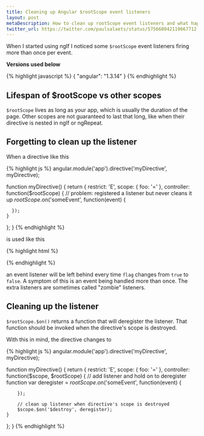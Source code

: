 ```yaml
---
title: Cleaning up Angular $rootScope event listeners
layout: post
metaDescription: How to clean up rootScope event listeners and what happens when you forget
twitter_url: https://twitter.com/paulsalaets/status/575668042119667712
---
```


When I started using ngIf I noticed some `$rootScope` event listeners firing more than once per event.

**Versions used below**

{% highlight javascript %}
{
  "angular": "1.3.14"
}
{% endhighlight %}

## Lifespan of $rootScope vs other scopes

`$rootScope` lives as long as your app, which is usually the duration of the page. Other scopes are not guaranteed to last that long, like when their directive is nested in ngIf or ngRepeat.

## Forgetting to clean up the listener

When a directive like this

{% highlight js %}
angular.module('app').directive('myDirective', myDirective);

function myDirective() {
  return {
    restrict: 'E',
    scope: {
      foo: '='
    },
    controller: function($rootScope) {
      // problem: registered a listener but never cleans it up
      $rootScope.$on('someEvent', function(event) {

      });
    }
  };
}
{% endhighlight %}

is used like this

{% highlight html %}
<div ng-if="flag">
  <my-directive></my-directive>
</div>
{% endhighlight %}

an event listener will be left behind every time `flag` changes from `true` to `false`. A symptom of this is an event being handled more than once. The extra listeners are sometimes called "zombie" listeners.

## Cleaning up the listener

`$rootScope.$on()` returns a function that will deregister the listener. That function should be invoked when the directive's scope is destroyed.

With this in mind, the directive changes to

{% highlight js %}
angular.module('app').directive('myDirective', myDirective);

function myDirective() {
  return {
    restrict: 'E',
    scope: {
      foo: '='
    },
    controller: function($scope, $rootScope) {
        // add listener and hold on to deregister function
        var deregister = $rootScope.$on('someEvent', function(event) {

        });

        // clean up listener when directive's scope is destroyed
        $scope.$on('$destroy', deregister);
    }
  };
}
{% endhighlight %}